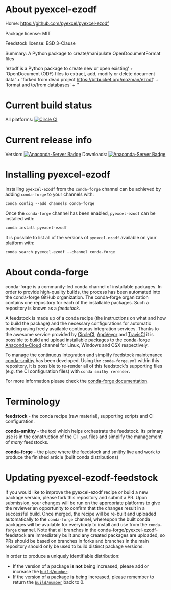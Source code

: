 About pyexcel-ezodf
===================

Home: https://github.com/pyexcel/pyexcel-ezodf

Package license: MIT

Feedstock license: BSD 3-Clause

Summary: A Python package to create/manipulate OpenDocumentFormat files

'ezodf is a Python package to create new or open existing' +
'OpenDocument (ODF) files to extract, add, modify or delete document data' +
'forked from dead project https://bitbucket.org/mozman/ezodf' +
'format and to/from databases' +
''


Current build status
====================

All platforms: [![Circle CI](https://circleci.com/gh/conda-forge/pyexcel-ezodf-feedstock.svg?style=shield)](https://circleci.com/gh/conda-forge/pyexcel-ezodf-feedstock)

Current release info
====================
Version: [![Anaconda-Server Badge](https://anaconda.org/conda-forge/pyexcel-ezodf/badges/version.svg)](https://anaconda.org/conda-forge/pyexcel-ezodf)
Downloads: [![Anaconda-Server Badge](https://anaconda.org/conda-forge/pyexcel-ezodf/badges/downloads.svg)](https://anaconda.org/conda-forge/pyexcel-ezodf)

Installing pyexcel-ezodf
========================

Installing `pyexcel-ezodf` from the `conda-forge` channel can be achieved by adding `conda-forge` to your channels with:

```
conda config --add channels conda-forge
```

Once the `conda-forge` channel has been enabled, `pyexcel-ezodf` can be installed with:

```
conda install pyexcel-ezodf
```

It is possible to list all of the versions of `pyexcel-ezodf` available on your platform with:

```
conda search pyexcel-ezodf --channel conda-forge
```


About conda-forge
=================

conda-forge is a community-led conda channel of installable packages.
In order to provide high-quality builds, the process has been automated into the
conda-forge GitHub organization. The conda-forge organization contains one repository
for each of the installable packages. Such a repository is known as a *feedstock*.

A feedstock is made up of a conda recipe (the instructions on what and how to build
the package) and the necessary configurations for automatic building using freely
available continuous integration services. Thanks to the awesome service provided by
[CircleCI](https://circleci.com/), [AppVeyor](http://www.appveyor.com/)
and [TravisCI](https://travis-ci.org/) it is possible to build and upload installable
packages to the [conda-forge](https://anaconda.org/conda-forge)
[Anaconda-Cloud](http://docs.anaconda.org/) channel for Linux, Windows and OSX respectively.

To manage the continuous integration and simplify feedstock maintenance
[conda-smithy](http://github.com/conda-forge/conda-smithy) has been developed.
Using the ``conda-forge.yml`` within this repository, it is possible to re-render all of
this feedstock's supporting files (e.g. the CI configuration files) with ``conda smithy rerender``.

For more information please check the [conda-forge documentation](https://conda-forge.org/docs/).

Terminology
===========

**feedstock** - the conda recipe (raw material), supporting scripts and CI configuration.

**conda-smithy** - the tool which helps orchestrate the feedstock.
                   Its primary use is in the construction of the CI ``.yml`` files
                   and simplify the management of *many* feedstocks.

**conda-forge** - the place where the feedstock and smithy live and work to
                  produce the finished article (built conda distributions)


Updating pyexcel-ezodf-feedstock
================================

If you would like to improve the pyexcel-ezodf recipe or build a new
package version, please fork this repository and submit a PR. Upon submission,
your changes will be run on the appropriate platforms to give the reviewer an
opportunity to confirm that the changes result in a successful build. Once
merged, the recipe will be re-built and uploaded automatically to the
`conda-forge` channel, whereupon the built conda packages will be available for
everybody to install and use from the `conda-forge` channel.
Note that all branches in the conda-forge/pyexcel-ezodf-feedstock are
immediately built and any created packages are uploaded, so PRs should be based
on branches in forks and branches in the main repository should only be used to
build distinct package versions.

In order to produce a uniquely identifiable distribution:
 * If the version of a package **is not** being increased, please add or increase
   the [``build/number``](http://conda.pydata.org/docs/building/meta-yaml.html#build-number-and-string).
 * If the version of a package **is** being increased, please remember to return
   the [``build/number``](http://conda.pydata.org/docs/building/meta-yaml.html#build-number-and-string)
   back to 0.